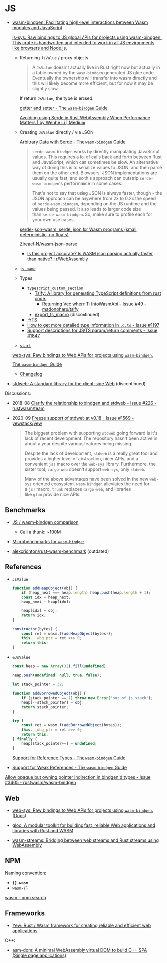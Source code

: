 # JS
- [wasm-bindgen: Facilitating high-level interactions between Wasm modules and JavaScript](https://github.com/rustwasm/wasm-bindgen)
  
  [js-sys: Raw bindings to JS global APIs for projects using wasm-bindgen. This crate is handwritten and intended to work in all JS environments like browsers and Node.js.](https://github.com/rustwasm/wasm-bindgen/tree/main/crates/js-sys)
  - Returning `JsValue` / proxy objects
  
    > A `JsValue` doesn't actually live in Rust right now but actually in a table owned by the `wasm-bindgen` generated JS glue code. Eventually the ownership will transfer into wasm directly and this will likely become more efficient, but for now it may be slightly slow.

    If return `JsValue`, the type is erased.

    [getter and setter - The `wasm-bindgen` Guide](https://rustwasm.github.io/wasm-bindgen/reference/attributes/on-rust-exports/getter-and-setter.html)
  
    [Avoiding using Serde in Rust WebAssembly When Performance Matters | by Wenhe Li | Medium](https://medium.com/@wl1508/avoiding-using-serde-and-deserde-in-rust-webassembly-c1e4640970ca)

  - Creating `JsValue` directly / via JSON

    [Arbitrary Data with Serde - The `wasm-bindgen` Guide](https://rustwasm.github.io/wasm-bindgen/reference/arbitrary-data-with-serde.html)
    > `serde-wasm-bindgen` works by directly manipulating JavaScript values. This requires a lot of calls back and forth between Rust and JavaScript, which can sometimes be slow. An alternative way of doing this is to serialize values to JSON, and then parse them on the other end. Browsers' JSON implementations are usually quite fast, and so this approach can outstrip `serde-wasm-bindgen`'s performance in some cases.
    > 
    > That's not to say that using JSON is always faster, though - the JSON approach can be anywhere from 2x to 0.2x the speed of `serde-wasm-bindgen`, depending on the JS runtime and the values being passed. It also leads to larger code size than `serde-wasm-bindgen`. So, make sure to profile each for your own use cases.

    [serde-json-wasm: serde\_json for Wasm programs (small, deterministic, no floats)](https://github.com/CosmWasm/serde-json-wasm)

    [Zireael-N/wasm-json-parse](https://github.com/Zireael-N/wasm-json-parse)
    - [Is this project accurate? Is WASM json parsing actually faster than native? : r/WebAssembly](https://www.reddit.com/r/WebAssembly/comments/u0ji5d/is_this_project_accurate_is_wasm_json_parsing/)

  - [`js_name`](https://rustwasm.github.io/wasm-bindgen/reference/attributes/on-js-imports/js_name.html)

  - Types
    - [`typescript_custom_section`](https://rustwasm.github.io/wasm-bindgen/reference/attributes/on-rust-exports/typescript_custom_section.html)
      - [Tsify: A library for generating TypeScript definitions from rust code.](https://github.com/madonoharu/tsify)
        - [Returning Vec<T> where T: IntoWasmAbi - Issue #49 - madonoharu/tsify](https://github.com/madonoharu/tsify/issues/49)
      - [export\_ts\_macro](https://github.com/ivnsch/export_ts_macro) (discontinued)
    - [→TS](../JS/TS/README.md#rust)
    - [How to get more detailed type information in `.d.ts` - Issue #1197](https://github.com/rustwasm/wasm-bindgen/issues/1197)
    - [Support descriptions for JS/TS param/return comments - Issue #1847](https://github.com/rustwasm/wasm-bindgen/issues/1847)

  - [`start`](https://rustwasm.github.io/wasm-bindgen/reference/attributes/on-rust-exports/start.html)

  [web-sys: Raw bindings to Web APIs for projects using `wasm-bindgen`.](https://github.com/rustwasm/wasm-bindgen/tree/main/crates/web-sys)

  [The `wasm-bindgen` Guide](https://rustwasm.github.io/wasm-bindgen/introduction.html)
  - [Changelog](https://github.com/wasm-bindgen/wasm-bindgen/blob/main/CHANGELOG.md)

- [stdweb: A standard library for the client-side Web](https://github.com/koute/stdweb) (discontinued)

Discussions:
- 2018-08 [Clarify the relationship to bindgen and stdweb - Issue #226 - rustwasm/team](https://github.com/rustwasm/team/issues/226)
- 2020-09 [Freeze support of stdweb at v0.18 - Issue #1569 - yewstack/yew](https://github.com/yewstack/yew/issues/1569)

  > The biggest problem with supporting `stdweb` going forward is it's lack of recent development. The repository hasn't been active in about a year despite various features being missing.
  > 
  > Despite the lack of development, `stdweb` is a really great tool and provides a higher level of abstraction, nicer APIs, and a convenient `js!` macro over the `web-sys` library. Furthermore, the sister tool, `cargo-web` doesn't support `web-sys`, only `stdweb`.
  > 
  > Many of the above advantages have been solved in the new `web-sys` oriented ecosystem. `wasm-bindgen` alleviates the need for a `js!` macro, `trunk` replaces `cargo-web`, and libraries like `gloo` provide nice APIs.

## Benchmarks
- [JS / wasm-bindgen comparison](https://rustwasm.github.io/wasm-bindgen/benchmarks/)
  - Call a thunk: ~100M

- [Microbenchmarks for `wasm-bindgen`](https://github.com/rustwasm/wasm-bindgen/blob/main/benchmarks/README.md)

- [alexcrichton/rust-wasm-benchmark](https://github.com/alexcrichton/rust-wasm-benchmark) (outdated)

## References
- `JsValue`
  ```js
  function addHeapObject(obj) {
      if (heap_next === heap.length) heap.push(heap.length + 1);
      const idx = heap_next;
      heap_next = heap[idx];

      heap[idx] = obj;
      return idx;
  }

  constructor(bytes) {
      const ret = wasm.f(addHeapObject(bytes));
      this.__wbg_ptr = ret >>> 0;
      return this;
  }
  ```

- `&JsValue`
  ```js
  const heap = new Array(32).fill(undefined);

  heap.push(undefined, null, true, false);

  let stack_pointer = 32;

  function addBorrowedObject(obj) {
      if (stack_pointer == 1) throw new Error('out of js stack');
      heap[--stack_pointer] = obj;
      return stack_pointer;
  }

  try {
      const ret = wasm.f(addBorrowedObject(bytes));
      this.__wbg_ptr = ret >>> 0;
      return this;
  } finally {
      heap[stack_pointer++] = undefined;
  }
  ```
  [Support for Reference Types - The `wasm-bindgen` Guide](https://rustwasm.github.io/wasm-bindgen/reference/reference-types.html)

- [Support for Weak References - The `wasm-bindgen` Guide](https://rustwasm.github.io/wasm-bindgen/reference/weak-references.html)

[Allow opaque but owning pointer indirection in bindgen'd types - Issue #3405 - rustwasm/wasm-bindgen](https://github.com/rustwasm/wasm-bindgen/issues/3405)

## Web
- [web-sys: Raw bindings to Web APIs for projects using `wasm-bindgen`.](https://github.com/rustwasm/wasm-bindgen/tree/main/crates/web-sys) ([Docs](https://rustwasm.github.io/wasm-bindgen/api/web_sys/))

- [gloo: A modular toolkit for building fast, reliable Web applications and libraries with Rust and WASM](https://github.com/rustwasm/gloo)

- [wasm-streams: Bridging between web streams and Rust streams using WebAssembly](https://github.com/MattiasBuelens/wasm-streams)

## NPM
Naming convention:
- **`{}-wasm`**
- `wasm-{}`

[wasm - npm search](https://www.npmjs.com/search?q=wasm)

## Frameworks
- [Yew: Rust / Wasm framework for creating reliable and efficient web applications](https://github.com/yewstack/yew)

C++:
- [asm-dom: A minimal WebAssembly virtual DOM to build C++ SPA (Single page applications)](https://github.com/mbasso/asm-dom)